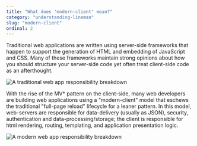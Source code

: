 ```yaml
---
title: "What does 'modern-client' mean?"
category: "understanding-lineman"
slug: "modern-client"
ordinal: 2
---
```


Traditional web applications are written using server-side frameworks that happen to support the generation of HTML and embedding of JavaScript and CSS. Many of these frameworks maintain strong opinions about how you should structure your server-side code yet often treat client-side code as an afterthought.

<img src="/img/traditional.webapp.png" alt="A traditional web app responsibility breakdown">

With the rise of the MV* pattern on the client-side, many web developers are building web applications using a "modern-client" model that eschews the traditional "full-page reload" lifecycle for a leaner pattern. In this model, web-servers are responsible for data-delivery (usually as JSON), security, authentication and data-processing/storage; the client is responsible for html rendering, routing, templating, and application presentation logic.

<img src="/img/modern.webapp.png" alt="A modern web app responsibility breakdown">
